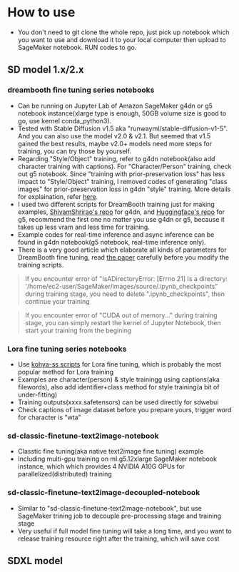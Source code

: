 # How to use
* You don't need to git clone the whole repo, just pick up notebook which you want to use and download it to your local computer then upload to SageMaker notebook. RUN codes to go.  

## SD model 1.x/2.x  

### dreambooth fine tuning series notebooks  
 
* Can be running on Jupyter Lab of Amazon SageMaker g4dn or g5 notebook instance(xlarge type is enough, 50GB volume size is good to go, use kernel conda_python3).  
* Tested with Stable Diffusion v1.5 aka "runwayml/stable-diffusion-v1-5". And you can also use the model v2.0 & v2.1. But seemed that v1.5 gained the best results, maybe v2.0+ models need more steps for training, you can try those by yourself.  
* Regarding "Style/Object" training, refer to g4dn notebook(also add character training with captions). For "Character/Person" training, check out g5 notebook. Since "training with prior-preservation loss" has less impact to "Style/Object" training, I removed codes of generating "class images" for prior-preservation loss in g4dn "style" training. More details for explaination, refer [here](https://github.com/huggingface/diffusers/tree/main/examples/dreambooth#training-with-prior-preservation-loss).  
* I used two different scripts for DreamBooth training just for making examples, [ShivamShrirao's repo](https://github.com/ShivamShrirao/diffusers/tree/main/examples/dreambooth) for g4dn, and [Huggingface's repo](https://github.com/huggingface/diffusers/tree/main/examples/dreambooth) for g5, recommend the first one no matter you use g4dn or g5, because it takes up less vram and less time for training.
* Example codes for real-time inference and async inference can be found in g4dn notebook(g5 notebook, real-time inference only).  
* There is a very good article which elaborate all kinds of parameters for DreamBooth fine tuning, read [the paper](https://github.com/d8ahazard/sd_dreambooth_extension/discussions/547) carefully before you modify the training scripts.

> If you encounter error of "IsADirectoryError: [Errno 21] Is a directory: '/home/ec2-user/SageMaker/images/source/.ipynb_checkpoints" during training stage, you need to delete ".ipynb_checkpoints", then continue your training  

> If you encounter error of "CUDA out of memory..." during training stage, you can simply restart the kernel of Jupyter Notebook, then start your training from the begining  

### Lora fine tuning series notebooks  
* Use [kohya-ss scripts](https://github.com/kohya-ss/sd-scripts) for Lora fine tuning, which is probably the most popular method for Lora training
* Examples are character(person) & style trainingg using captions(aka filewords), also add identifier+class method for style training(a bit of under-fitting)
* Training outputs(xxxx.safetensors) can be used directly for sdwebui
* Check captions of image dataset before you prepare yours, trigger word for character is "wta"  

### sd-classic-finetune-text2image-notebook
* Classtic fine tuning(aka native text2image fine tuning) example
* Including multi-gpu training on ml.g5.12xlarge SageMaker notebook instance, which which provides 4 NVIDIA A10G GPUs for parallelized(distributed) training
  
### sd-classic-finetune-text2image-decoupled-notebook
* Similar to "sd-classic-finetune-text2image-notebook", but use SageMaker trining job to decouple pre-processing stage and training stage  
* Very useful if full model fine tuning will take a long time, and you want to release training resource right after the training, which will save cost

## SDXL model  

